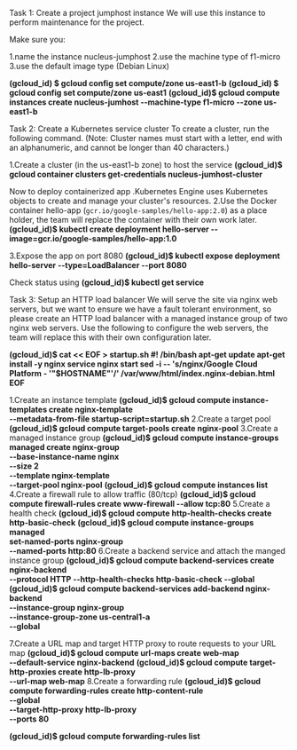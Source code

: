 Task 1: Create a project jumphost instance
We will use this instance to perform maintenance for the project.

Make sure you:

1.name the instance nucleus-jumphost
2.use the machine type of f1-micro
3.use the default image type (Debian Linux)

**(gcloud_id) $ gcloud config set compute/zone us-east1-b**
**(gcloud_id) $ gcloud config set compute/zone us-east1**
**(gcloud_id)$ gcloud compute instances create nucleus-jumhost --machine-type f1-micro --zone us-east1-b**


Task 2: Create a Kubernetes service cluster
To create a cluster, run the following command.
(Note: Cluster names must start with a letter, end with an alphanumeric, and cannot be longer than 40 characters.)

1.Create a cluster (in the us-east1-b zone) to host the service
**(gcloud_id)$ gcloud container clusters get-credentials nucleus-jumhost-cluster**

Now to deploy containerized app .Kubernetes Engine uses Kubernetes objects to create and manage your cluster's resources. 
2.Use the Docker container hello-app (`gcr.io/google-samples/hello-app:2.0`) as a place holder, 
the team will replace the container with their own work later.
**(gcloud_id)$ kubectl create deployment hello-server --image=gcr.io/google-samples/hello-app:1.0**

3.Expose the app on port 8080
**(gcloud_id)$ kubectl expose deployment hello-server --type=LoadBalancer --port 8080**

Check status using 
**(gcloud_id)$ kubectl get service**


Task 3: Setup an HTTP load balancer
We will serve the site via nginx web servers, but we want to ensure we have a fault tolerant environment, 
so please create an HTTP load balancer with a managed instance group of two nginx web servers. Use the following to configure the 
web servers, the team will replace this with their own configuration later.

**(gcloud_id)$ cat << EOF > startup.sh
#! /bin/bash
apt-get update
apt-get install -y nginx
service nginx start
sed -i -- 's/nginx/Google Cloud Platform - '"\$HOSTNAME"'/' /var/www/html/index.nginx-debian.html
EOF**

1.Create an instance template
**(gcloud_id)$ gcloud compute instance-templates create nginx-template \
         --metadata-from-file startup-script=startup.sh**
2.Create a target pool
**(gcloud_id)$ gcloud compute target-pools create nginx-pool**
3.Create a managed instance group
**(gcloud_id)$ gcloud compute instance-groups managed create nginx-group \
         --base-instance-name nginx \
         --size 2 \
         --template nginx-template \
         --target-pool nginx-pool**
**(gcloud_id)$ gcloud compute instances list**
4.Create a firewall rule to allow traffic (80/tcp)
**(gcloud_id)$ gcloud compute firewall-rules create www-firewall --allow tcp:80**
5.Create a health check
**(gcloud_id)$ gcloud compute http-health-checks create http-basic-check**
**(gcloud_id)$ gcloud compute instance-groups managed \
       set-named-ports nginx-group \
       --named-ports http:80**
6.Create a backend service and attach the manged instance group
**(gcloud_id)$ gcloud compute backend-services create nginx-backend \
      --protocol HTTP --http-health-checks http-basic-check --global**
**(gcloud_id)$ gcloud compute backend-services add-backend nginx-backend \
    --instance-group nginx-group \
    --instance-group-zone us-central1-a \
    --global**

7.Create a URL map and target HTTP proxy to route requests to your URL map
**(gcloud_id)$ gcloud compute url-maps create web-map \
    --default-service nginx-backend**
**(gcloud_id)$ gcloud compute target-http-proxies create http-lb-proxy \
--url-map web-map**
8.Create a forwarding rule
**(gcloud_id)$ gcloud compute forwarding-rules create http-content-rule \
--global \
--target-http-proxy http-lb-proxy \
--ports 80**

**(gcloud_id)$ gcloud compute forwarding-rules list**
